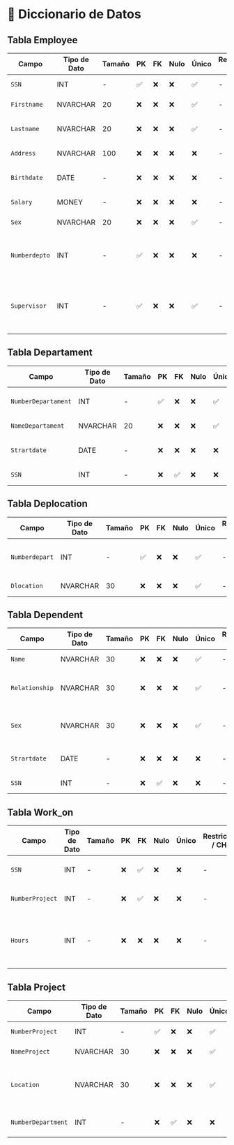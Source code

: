 # 📘 Diccionario de Datos
## Tabla Employee

| Campo           | Tipo de Dato | Tamaño | PK  | FK  | Nulo | Único | Restricciones / CHECK                      | Referencia a                    | Descripción                             |
|----------------|--------------|--------|-----|-----|------|--------|--------------------------------------------|----------------------------------|-----------------------------------------|
| `SSN`     | INT          | -      | ✅  | ❌  | ❌   | ✅     | -                                       | -                                | Identificador del empleado           |
| `Firstname`        | NVARCHAR      | 20    | ❌  | ❌  | ❌   | ✅    | -         | -                                | Nombre del lector          |
| `Lastname`          | NVARCHAR          |20     | ❌  | ❌  | ❌   | ✅    | -| -                            | Apellido paterno del empleado                       |
| `Address`          | NVARCHAR          |100     | ❌  | ❌  | ❌   | ❌   | -| -                            | Direccion del empleado                     |                   |
| `Birthdate`          | DATE         |-      | ❌  | ❌  | ❌   | ❌   | -| -                            | Fecha de nacimiento del empleado  |          |
| `Salary`          | MONEY         |-      | ❌  | ❌  | ❌   | ❌   | -| -                            | Salario base del empleado     |          |
| `Sex`          | NVARCHAR         |20     | ❌  | ❌  | ❌   | ✅   | -| -                            | Genero del empleado                      |          |
| `Numberdepto`     | INT          | -      | ✅  | ❌  | ❌   | ❌    | -                                       | -                                | Numero del departamento en el que se labora el empleado  |
| `Supervisor`     | INT          | -      | ✅  | ❌  | ❌   | ✅     | -                                       | -                                | Empleado que supervisa un cierto grupo de empleados           |


## Tabla Departament

| Campo           | Tipo de Dato | Tamaño | PK  | FK  | Nulo | Único | Restricciones / CHECK                      | Referencia a                    | Descripción                             |
|----------------|--------------|--------|-----|-----|------|--------|--------------------------------------------|----------------------------------|-----------------------------------------|
| `NumberDepartament`     | INT          | -      | ✅  | ❌  | ❌   | ✅     | -                                       | -                                | Identificador del deparamento           |
| `NameDepartament`          | NVARCHAR         |20     | ❌  | ❌  | ❌   | ✅   | -| -                            | Nombre del departamento                     |          |
| `Strartdate`          | DATE         |-      | ❌  | ❌  | ❌   | ❌   | -| -                            | Fecha de creación del departamento                     |          |
| `SSN`          | INT         |-      | ❌  | ✅  | ❌   | ❌   | -|Employee (SSN)   | | Identificador  del empleado     |          | 

## Tabla Deplocation

| Campo           | Tipo de Dato | Tamaño | PK  | FK  | Nulo | Único | Restricciones / CHECK                      | Referencia a                    | Descripción                             |
|----------------|--------------|--------|-----|-----|------|--------|--------------------------------------------|----------------------------------|-----------------------------------------|
| `Numberdepart`     | INT          | -      | ✅  | ❌  | ❌   | ✅     | -                                       | -                                | Identificador de la ubicacion del departamento         |
| `Dlocation`        | NVARCHAR      | 30    | ❌  | ❌  | ❌   | ✅   | -         | -                                | Ubicacion del departamento        |

## Tabla Dependent

| Campo           | Tipo de Dato | Tamaño | PK  | FK  | Nulo | Único | Restricciones / CHECK                      | Referencia a                    | Descripción                             |
|----------------|--------------|--------|-----|-----|------|--------|--------------------------------------------|----------------------------------|-----------------------------------------|
| `Name`          | NVARCHAR         |30     | ❌  | ❌  | ❌   | ✅   | -| -                            | Nombre del dependiente                     |          |
| `Relationship`          | NVARCHAR         |30     | ❌  | ❌  | ❌   | ✅   | -| -                            | Relacion del empleado con el dependiente                     |          |
| `Sex`          | NVARCHAR         |30     | ❌  | ❌  | ❌   | ✅   | -| -                            | Relacion del empleado con el dependiente                     |          |
| `Strartdate`          | DATE         |-      | ❌  | ❌  | ❌   | ❌   | -| -                            | Fecha de inicio de la dependencia                   |          |
| `SSN`          | INT         |-      | ❌  | ✅  | ❌   | ❌   | -|Employee (SSN)   | | Identificador  del empleado     |          |

## Tabla Work_on

| Campo           | Tipo de Dato | Tamaño | PK  | FK  | Nulo | Único | Restricciones / CHECK                      | Referencia a                    | Descripción                             |
|----------------|--------------|--------|-----|-----|------|--------|--------------------------------------------|----------------------------------|-----------------------------------------|
| `SSN`          | INT         |-      | ❌  | ✅  | ❌   | ❌   | -|Employee (SSN)   |  Identificador  del empleado     |          |
| `NumberProject`          | INT         |-      | ❌  | ✅  | ❌   | ❌   | -|Project (Number project)    | Identificador  del proyecto         |
| `Hours`     | INT          | -      | ❌ | ❌  | ❌   | ❌    | -                                       | -                                | Total de horas que trabajo el empleado en el proyecto       |


## Tabla Project

| Campo           | Tipo de Dato | Tamaño | PK  | FK  | Nulo | Único | Restricciones / CHECK                      | Referencia a                    | Descripción                             |
|----------------|--------------|--------|-----|-----|------|--------|--------------------------------------------|----------------------------------|-----------------------------------------|
| `NumberProject`     | INT          | -      | ✅  | ❌  | ❌   | ✅     | -                                       | -                                | Identificador del proyecto           |
| `NameProject`          | NVARCHAR         |30     | ❌  | ❌  | ❌   | ✅   | -| -                            | Nombre del proyecto                    |          |
| `Location`          | NVARCHAR         |30     | ❌  | ❌  | ❌   | ✅   | -| -                            | Ubicacion del departamento donde se lleva a cabo el proyecto                    |          |
| `NumberDepartment`          | INT         |-      | ❌  | ✅  | ❌   | ❌   | -|Deparment (Number deparment)    | Identificador  del departamento     |          | 